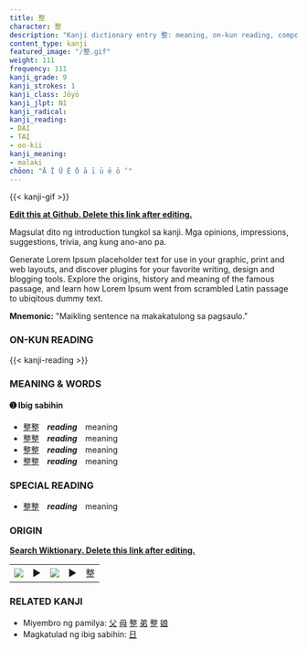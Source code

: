 ```yaml
---
title: 整
character: 整
description: "Kanji dictionary entry 整: meaning, on-kun reading, compounds, origin, related kanji"
content_type: kanji
featured_image: "/整.gif"
weight: 111
frequency: 111
kanji_grade: 9
kanji_strokes: 1
kanji_class: Jōyō
kanji_jlpt: N1
kanji_radical: 
kanji_reading: 
- DAI
- TAI
- oo-kii
kanji_meaning:
- malaki
chōon: "Ā Ī Ū Ē Ō ā ī ū ē ō ’"
---
```

[//]: # (Don't edit the line below. Kanji animated GIF code is automatically generated.)
{{< kanji-gif >}}

[//]: # (Edit below this line.)

**[Edit this at Github. Delete this link after editing.](https://github.com/tim0g/tim/tree/main/content/kanji/整/index.md)**

Magsulat dito ng introduction tungkol sa kanji. Mga opinions, impressions, suggestions, trivia, ang kung ano-ano pa.

Generate Lorem Ipsum placeholder text for use in your graphic, print and web layouts, and discover plugins for your favorite writing, design and blogging tools. Explore the origins, history and meaning of the famous passage, and learn how Lorem Ipsum went from scrambled Latin passage to ubiqitous dummy text.
 
**Mnemonic:** "Maikling sentence na makakatulong sa pagsaulo."

### ON-KUN READING

[//]: # (Don't edit the line below. ON-KUN READING code is automatically generated.)
{{< kanji-reading >}}

### MEANING & WORDS

#### ➊ **Ibig sabihin**
  - [整](../整)[整](../整)　***reading***　meaning
  - [整](../整)[整](../整)　***reading***　meaning
  - [整](../整)[整](../整)　***reading***　meaning
  - [整](../整)[整](../整)　***reading***　meaning

### SPECIAL READING
  - [整](../整)[整](../整)　***reading***　meaning

### ORIGIN

**[Search Wiktionary. Delete this link after editing.](https://wiktionary.org/wiki/整)**
<table class="kanji-table"><tr><td>
<img src="60px-整-bronze.svg.png">
</td><td>▶</td><td>
<img src="60px-整-oracle.svg.png">
</td><td>▶</td>
<td class="kanji-origin">整</td>
</tr></table>

### RELATED KANJI
- Miyembro ng pamilya: [父](../父) [母](../母) [整](../整) [弟](../弟) [整](../整) [娘](../娘)
- Magkatulad ng ibig sabihin: [日](../日)
